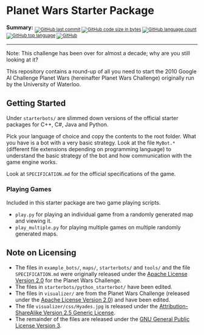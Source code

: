 Planet Wars Starter Package
===========================

**Summary:** <sub>
[![GitHub last commit](https://img.shields.io/github/last-commit/steven-xia/planet-wars-starterpackage?logo=github)](https://github.com/steven-xia/planet-wars-starterpackage/commits/master)
[![GitHub code size in bytes](https://img.shields.io/github/repo-size/steven-xia/planet-wars-starterpackage?logo=github)](https://github.com/steven-xia/planet-wars-starterpackage)
[![GitHub language count](https://img.shields.io/github/languages/count/steven-xia/planet-wars-starterpackage?logo=github)](https://github.com/steven-xia/planet-wars-starterpackage)
[![GitHub top language](https://img.shields.io/github/languages/top/steven-xia/planet-wars-starterpackage?logo=java&logoColor=red)](https://github.com/steven-xia/planet-wars-starterpackage/search?l=java)
[![GitHub](https://img.shields.io/github/license/steven-xia/planet-wars-starterpackage?logo=open-source-initiative&logoColor=white)](https://github.com/steven-xia/planet-wars-starterpackage/blob/master/LICENSE.md)
</sub>

***

Note: This challenge has been over for almost a decade; why are you still looking at it?

This repository contains a round-up of all you need to start the 2010 Google AI Challenge Planet Wars (hereinafter 
Planet Wars Challenge) originally run by the University of Waterloo.

Getting Started
---------------

Under `starterbots/` are slimmed down versions of the official starter packages for C++, C#, Java and Python.

Pick your language of choice and copy the contents to the root folder.
What you have is a bot with a very basic strategy.
Look at the file `MyBot.*` (different file extensions depending on programming language) to understand the basic 
strategy of the bot and how communication with the game engine works.

Look at `SPECIFICATION.md` for the official specifications of the game.

### Playing Games

Included in this starter package are two game playing scripts.

*  `play.py` for playing an individual game from a randomly generated map and viewing it.
*  `play_multiple.py` for playing multiple games on multiple randomly generated maps.

Note on Licensing
-----------------

*   The files in `example_bots/`, `maps/`, `starterbots/` and `tools/` and the file `SPECIFICATION.md` were originally 
    released under the [Apache License Version 2.0](https://www.apache.org/licenses/LICENSE-2.0) for the Planet Wars 
    Challenge.
*   The files in `starterbots/python_starterbot/` have been edited.
*   The files in `visualizer/` are from the Planet Wars Challenge (released under the 
    [Apache License Version 2.0](https://www.apache.org/licenses/LICENSE-2.0)) and have been edited.
*   The file `visualizer/css/Hyades.jpg` is released under the 
    [Attribution-ShareAlike Version 2.5 Generic License](https://creativecommons.org/licenses/by-sa/2.5/).
*   The remainder of the files are released under the 
    [GNU General Public License Version 3](https://www.gnu.org/licenses/gpl-3.0.en.html).
